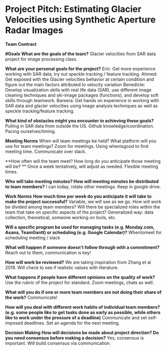 # Project Pitch: Estimating Glacier Velocities using Synthetic Aperture Radar Images

**Team Contract**

**#Goals**
**What are the goals of the team?**
Glacier velocities from SAR data project for image processing class.

**What are your personal goals for the project?**
Eric: Get more experience working with SAR data, try out speckle tracking / feature tracking.
Ahmed: Get exposed with the Glacier velocities behavior at certain condition and figure out the main factors attributed to velocity variation 
Benedicte: Develop visualization skills with real life data (SAR), use different image cleaning techniques and ski-image packages (functions), and develop soft skills through teamwork. 
Bareera: Get hands on experience in working with SAR data and glacier velocities using image analysis techniques as well as speckle tracking/feature tracking.

**What kind of obstacles might you encounter in achieving these goals?**
Pulling in SAR data from outside the US. Github knowledge/coordination. Pacing ourselves/timing.


**Meeting Norms**
When will team meetings be held? What platform will you use for team meetings?
Zoom for meetings. Using whenisgood to find meeting time. Communicate over slack.

**How often will the team meet? How long do you anticipate those meeting will be? **
Once a week tentatively, will adjust as needed. Flexible meeting times.

**Who will take meeting minutes? How will meeting minutes be distributed to team members?**
I can today, rotate other meetings. Keep in google drive.

**Work Norms**
**How much time per week do you anticipate it will take to make the project successful?**
Variable, we will see as we go.
How will work be divided among team members? Will there be specialized roles within the team that take on specific aspects of the project?
Generalized way: data collection, theoretical, someone working on tools, etc.

**Will a specific program be used for managing tasks (e.g. Monday.com, Asana, TeamGantt) or scheduling (e.g. Google Calendar)?**
Whentomeet for scheduling meeting / slack

**What will happen if someone doesn't follow through with a commitment?**
Reach out to them, communication is key!

**How will work be reviewed?**
We are taking inspiration from Zhang et al 2019. Will check to see if realistic values with literature.

**What happens if people have different opinions on the quality of work?**
Use the rubric of the project for standard. Zoom meetings, chats as well.

**What will you do if one or more team members are not doing their share of the work?**
Communicate!

**How will you deal with different work habits of individual team members? (e.g. some people like to get tasks done as early as possible, while others like to work under the pressure of a deadline)**
Communicate and set self-imposed deadlines. Set an agenda for the next meeting. 

**Decision Making**
**How will decisions be made about project direction? Do you need consensus before making a decision?**
Yes, consensus is important. Will build consensus via communication.



